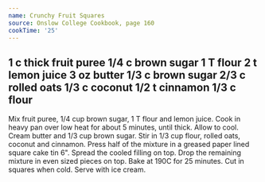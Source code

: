 ```yaml
---
name: Crunchy Fruit Squares
source: Onslow College Cookbook, page 160
cookTime: '25'
---
```

1 c thick fruit puree
1/4 c brown sugar
1 T flour
2 t lemon juice
3 oz butter
1/3 c brown sugar
2/3 c rolled oats
1/3 c coconut
1/2 t cinnamon
1/3 c flour
---
Mix fruit puree, 1/4 cup brown sugar, 1 T flour and lemon juice.  Cook in heavy pan over low heat for about 5 minutes, until thick.  Allow to cool.  Cream butter and 1/3 cup brown sugar.  Stir in 1/3 cup flour, rolled oats, coconut and cinnamon.  Press half of the mixture in a greased paper lined square cake tin 6".  Spread the cooled filling on top.  Drop the remaining mixture in even sized pieces on top.  Bake at 190C for 25 minutes.  Cut in squares when cold.  Serve with ice cream.

